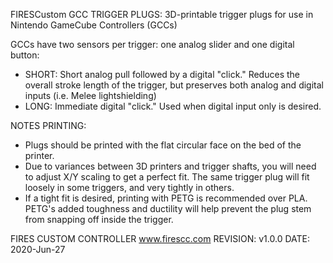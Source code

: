 FIRESCustom GCC TRIGGER PLUGS:
3D-printable trigger plugs for use in Nintendo GameCube Controllers (GCCs)

GCCs have two sensors per trigger: one analog slider and one digital button:
- SHORT: Short analog pull followed by a digital "click." Reduces the overall stroke length of the trigger, but preserves both analog and digital inputs (i.e. Melee lightshielding)
- LONG: Immediate digital "click." Used when digital input only is desired.

NOTES PRINTING:
- Plugs should be printed with the flat circular face on the bed of the printer.
- Due to variances between 3D printers and trigger shafts, you will need to adjust X/Y scaling to get a perfect fit. The same trigger plug will fit loosely in some triggers, and very tightly in others.
- If a tight fit is desired, printing with PETG is recommended over PLA. PETG's added toughness and ductility will help prevent the plug stem from snapping off inside the trigger.

FIRES CUSTOM CONTROLLER
www.firescc.com
REVISION: v1.0.0
DATE: 2020-Jun-27
